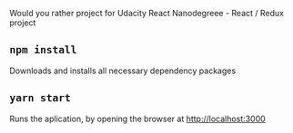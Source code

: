 Would you rather project for Udacity React Nanodegreee - React / Redux project

## `npm install`

Downloads and installs all necessary dependency packages

## `yarn start`

Runs the aplication, by opening the browser at [http://localhost:3000](http://localhost:3000)
